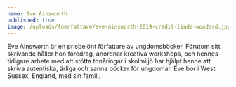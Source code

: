 ```yaml
---
name: Eve Ainsworth
published: true
image: /uploads/foerfattare/eve-ainsworth-2019-credit-linda-woodard.jpg
---
```

Eve Ainsworth är en prisbelönt författare av ungdomsböcker. Förutom sitt skrivande håller hon föredrag, anordnar kreativa workshops, och hennes tidigare arbete med att stötta tonåringar i skolmiljö har hjälpt henne att skriva autentiska, ärliga och sanna böcker för ungdomar. Eve bor i West Sussex, England, med sin familj.
